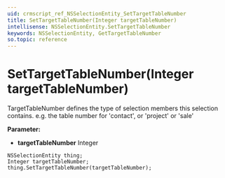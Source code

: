 ```yaml
---
uid: crmscript_ref_NSSelectionEntity_SetTargetTableNumber
title: SetTargetTableNumber(Integer targetTableNumber)
intellisense: NSSelectionEntity.SetTargetTableNumber
keywords: NSSelectionEntity, GetTargetTableNumber
so.topic: reference
---
```


# SetTargetTableNumber(Integer targetTableNumber)

TargetTableNumber defines the type of selection members this selection contains. e.g. the table number for 'contact', or 'project' or 'sale'

**Parameter:** 
* **targetTableNumber** Integer

```crmscript
NSSelectionEntity thing;
Integer targetTableNumber;
thing.SetTargetTableNumber(targetTableNumber);
```

